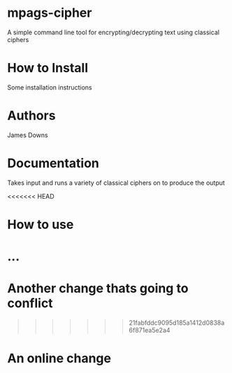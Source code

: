 # mpags-cipher
A simple command line tool for encrypting/decrypting text using classical ciphers

# How to Install
Some installation instructions

# Authors
James Downs

# Documentation
Takes input and runs a variety of classical ciphers on to produce the output

<<<<<<< HEAD
# How to use
...
=======
# Another change thats going to conflict
>>>>>>> 21fabfddc9095d185a1412d0838a6f871ea5e2a4

# An online change
